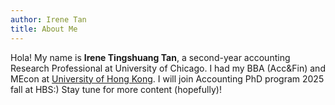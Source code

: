 ```yaml
---
author: Irene Tan
title: About Me
---
```


Hola! My name is **Irene Tingshuang Tan**, a second-year accounting Research Professional at University of Chicago. I had my BBA (Acc&Fin) and MEcon at [University of Hong Kong](https://admissions.hku.hk/programmes/undergraduate-programmes/bachelor-of-business-administration-accounting-and-finance). I will join Accounting PhD program 2025 fall at HBS:) Stay tune for more content (hopefully)!

